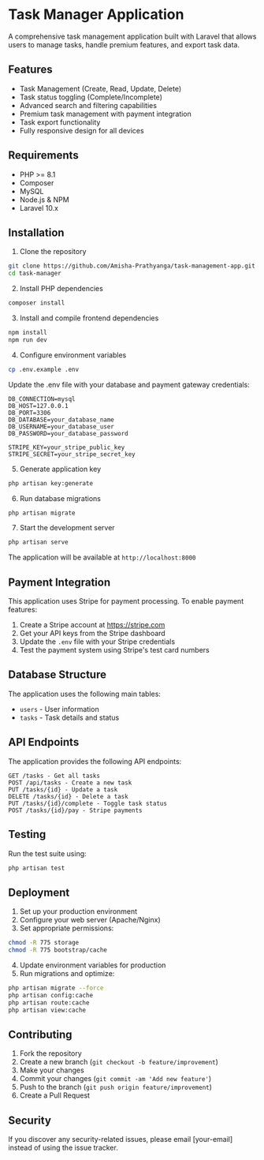 # Task Manager Application

A comprehensive task management application built with Laravel that allows users to manage tasks, handle premium features, and export task data.

## Features

* Task Management (Create, Read, Update, Delete)
* Task status toggling (Complete/Incomplete)
* Advanced search and filtering capabilities
* Premium task management with payment integration
* Task export functionality
* Fully responsive design for all devices

## Requirements

* PHP >= 8.1
* Composer
* MySQL
* Node.js & NPM
* Laravel 10.x

## Installation

1. Clone the repository
```bash
git clone https://github.com/Amisha-Prathyanga/task-management-app.git
cd task-manager
```

2. Install PHP dependencies
```bash
composer install
```

3. Install and compile frontend dependencies
```bash
npm install
npm run dev
```

4. Configure environment variables
```bash
cp .env.example .env
```
Update the .env file with your database and payment gateway credentials:
```
DB_CONNECTION=mysql
DB_HOST=127.0.0.1
DB_PORT=3306
DB_DATABASE=your_database_name
DB_USERNAME=your_database_user
DB_PASSWORD=your_database_password

STRIPE_KEY=your_stripe_public_key
STRIPE_SECRET=your_stripe_secret_key
```

5. Generate application key
```bash
php artisan key:generate
```

6. Run database migrations
```bash
php artisan migrate
```

7. Start the development server
```bash
php artisan serve
```

The application will be available at `http://localhost:8000`

## Payment Integration

This application uses Stripe for payment processing. To enable payment features:

1. Create a Stripe account at https://stripe.com
2. Get your API keys from the Stripe dashboard
3. Update the `.env` file with your Stripe credentials
4. Test the payment system using Stripe's test card numbers

## Database Structure

The application uses the following main tables:

- `users` - User information
- `tasks` - Task details and status

## API Endpoints

The application provides the following API endpoints:

```
GET /tasks - Get all tasks
POST /api/tasks - Create a new task
PUT /tasks/{id} - Update a task
DELETE /tasks/{id} - Delete a task
PUT /tasks/{id}/complete - Toggle task status
POST /tasks/{id}/pay - Stripe payments
```

## Testing

Run the test suite using:
```bash
php artisan test
```

## Deployment

1. Set up your production environment
2. Configure your web server (Apache/Nginx)
3. Set appropriate permissions:
```bash
chmod -R 775 storage
chmod -R 775 bootstrap/cache
```
4. Update environment variables for production
5. Run migrations and optimize:
```bash
php artisan migrate --force
php artisan config:cache
php artisan route:cache
php artisan view:cache
```

## Contributing

1. Fork the repository
2. Create a new branch (`git checkout -b feature/improvement`)
3. Make your changes
4. Commit your changes (`git commit -am 'Add new feature'`)
5. Push to the branch (`git push origin feature/improvement`)
6. Create a Pull Request

## Security

If you discover any security-related issues, please email [your-email] instead of using the issue tracker.
